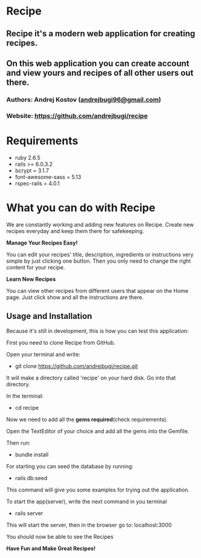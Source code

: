 # Recipe

## Recipe it's a modern web application for creating recipes.
## On this web application you can create account and view yours and recipes of all other users out there.

### Authors: Andrej Kostov (andrejbugi96@gmail.com)
### Website: https://github.com/andrejbugi/recipe


# Requirements

- ruby 2.6.5
- rails >= 6.0.3.2
- bcrypt = 3.1.7
- font-awesome-sass = 5.13
- rspec-rails = 4.0.1


# What you can do with Recipe

  We are constantly working and adding new features on Recipe.
  Create new recipes everyday and keep them there for safekeeping.

  **Manage Your Recipes Easy!**

  You can edit your recipes' title, description, ingredients or instructions very simple by just clicking one button.
  Then you only need to change the right content for your recipe.

  **Learn New Recipes**

  You can view other recipes from different users that appear on the Home page.
  Just click show and all the instructions are there.

## Usage and Installation

  Because it's still in development, this is how you can test this application:

  First you need to clone Recipe from GitHub.

  Open your terminal and write:
  - git clone https://github.com/andrejbugi/recipe.git

  It will make a directory called 'recipe' on your hard disk. Go into that directory.

  In the terminal:
  - cd recipe

  Now we need to add all the **gems required**(check requirements).

  Open the TextEditor of your choice and add all the gems into the Gemfile.

  Then run:
  - bundle install

  For starting you can seed the database by running:
  - rails db:seed

  This command will give you some examples for trying out the application.

  To start the app(server), write the next command in you terminal
  - rails server

  This will start the server, then in the browser go to: localhost:3000
  
  You should now be able to see the Recipes

  **Have Fun and Make Great Recipes!**

